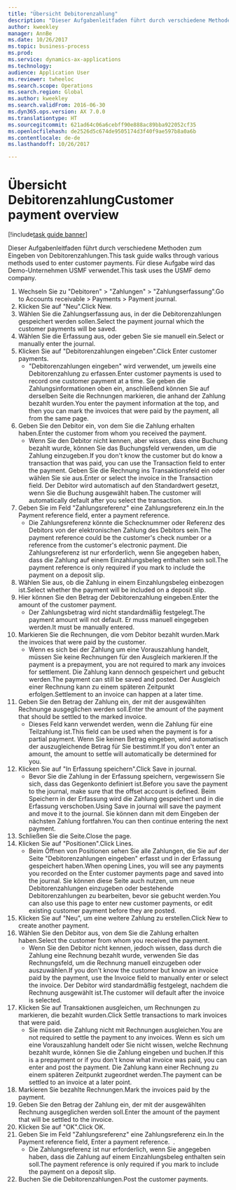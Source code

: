 ```yaml
--- 
title: "Übersicht Debitorenzahlung"
description: "Dieser Aufgabenleitfaden führt durch verschiedene Methoden zum Eingeben von Debitorenzahlungen."
author: kweekley
manager: AnnBe
ms.date: 10/26/2017
ms.topic: business-process
ms.prod: 
ms.service: dynamics-ax-applications
ms.technology: 
audience: Application User
ms.reviewer: twheeloc
ms.search.scope: Operations
ms.search.region: Global
ms.author: kweekley
ms.search.validFrom: 2016-06-30
ms.dyn365.ops.version: AX 7.0.0
ms.translationtype: HT
ms.sourcegitcommit: 621ad64c06a6cebff90e888ac89bba922052cf35
ms.openlocfilehash: de2526d5c674de9505174d3f40f9ae597b8a0a6b
ms.contentlocale: de-de
ms.lasthandoff: 10/26/2017

---
```

# <a name="customer-payment-overview"></a><span data-ttu-id="0bf04-103">Übersicht Debitorenzahlung</span><span class="sxs-lookup"><span data-stu-id="0bf04-103">Customer payment overview</span></span>

[!include[task guide banner](../../includes/task-guide-banner.md)]

<span data-ttu-id="0bf04-104">Dieser Aufgabenleitfaden führt durch verschiedene Methoden zum Eingeben von Debitorenzahlungen.</span><span class="sxs-lookup"><span data-stu-id="0bf04-104">This task guide walks through various methods used to enter customer payments.</span></span> <span data-ttu-id="0bf04-105">Für diese Aufgabe wird das Demo-Unternehmen USMF verwendet.</span><span class="sxs-lookup"><span data-stu-id="0bf04-105">This task uses the USMF demo company.</span></span>

1. <span data-ttu-id="0bf04-106">Wechseln Sie zu "Debitoren" > "Zahlungen" > "Zahlungserfassung".</span><span class="sxs-lookup"><span data-stu-id="0bf04-106">Go to Accounts receivable > Payments > Payment journal.</span></span>
2. <span data-ttu-id="0bf04-107">Klicken Sie auf "Neu".</span><span class="sxs-lookup"><span data-stu-id="0bf04-107">Click New.</span></span>
3. <span data-ttu-id="0bf04-108">Wählen Sie die Zahlungserfassung aus, in der die Debitorenzahlungen gespeichert werden sollen.</span><span class="sxs-lookup"><span data-stu-id="0bf04-108">Select the payment journal which the customer payments will be saved.</span></span>
4. <span data-ttu-id="0bf04-109">Wählen Sie die Erfassung aus, oder geben Sie sie manuell ein.</span><span class="sxs-lookup"><span data-stu-id="0bf04-109">Select or manually enter the journal.</span></span>
5. <span data-ttu-id="0bf04-110">Klicken Sie auf "Debitorenzahlungen eingeben".</span><span class="sxs-lookup"><span data-stu-id="0bf04-110">Click Enter customer payments.</span></span>
    * <span data-ttu-id="0bf04-111">"Debitorenzahlungen eingeben" wird verwendet, um jeweils eine Debitorenzahlung zu erfassen.</span><span class="sxs-lookup"><span data-stu-id="0bf04-111">Enter customer payments is used to record one customer payment at a time.</span></span> <span data-ttu-id="0bf04-112">Sie geben die Zahlungsinformationen oben ein, anschließend können Sie auf derselben Seite die Rechnungen markieren, die anhand der Zahlung bezahlt wurden.</span><span class="sxs-lookup"><span data-stu-id="0bf04-112">You enter the payment information at the top, and then you can mark the invoices that were paid by the payment, all from the same page.</span></span>  
6. <span data-ttu-id="0bf04-113">Geben Sie den Debitor ein, von dem Sie die Zahlung erhalten haben.</span><span class="sxs-lookup"><span data-stu-id="0bf04-113">Enter the customer from whom you received the payment.</span></span>
    * <span data-ttu-id="0bf04-114">Wenn Sie den Debitor nicht kennen, aber wissen, dass eine Buchung bezahlt wurde, können Sie das Buchungsfeld verwenden, um die Zahlung einzugeben.</span><span class="sxs-lookup"><span data-stu-id="0bf04-114">If you don't know the customer but do know a transaction that was paid, you can use the Transaction field to enter the payment.</span></span> <span data-ttu-id="0bf04-115">Geben Sie die Rechnung ins Transaktionsfeld ein oder wählen Sie sie aus.</span><span class="sxs-lookup"><span data-stu-id="0bf04-115">Enter or select the invoice in the Transaction field.</span></span> <span data-ttu-id="0bf04-116">Der Debitor wird automatisch auf den Standardwert gesetzt, wenn Sie die Buchung ausgewählt haben.</span><span class="sxs-lookup"><span data-stu-id="0bf04-116">The customer will automatically default after you select the transaction.</span></span>  
7. <span data-ttu-id="0bf04-117">Geben Sie im Feld "Zahlungsreferenz" eine Zahlungsreferenz ein.</span><span class="sxs-lookup"><span data-stu-id="0bf04-117">In the Payment reference field, enter a payment reference.</span></span>
    * <span data-ttu-id="0bf04-118">Die Zahlungsreferenz könnte die Schecknummer oder Referenz des Debitors von der elektronischen Zahlung des Debitors sein.</span><span class="sxs-lookup"><span data-stu-id="0bf04-118">The payment reference could be the customer's check number or a reference from the customer's electronic payment.</span></span> <span data-ttu-id="0bf04-119">Die Zahlungsreferenz ist nur erforderlich, wenn Sie angegeben haben, dass die Zahlung auf einem Einzahlungsbeleg enthalten sein soll.</span><span class="sxs-lookup"><span data-stu-id="0bf04-119">The payment reference is only required if you mark to include the payment on a deposit slip.</span></span>  
8. <span data-ttu-id="0bf04-120">Wählen Sie aus, ob die Zahlung in einem Einzahlungsbeleg einbezogen ist.</span><span class="sxs-lookup"><span data-stu-id="0bf04-120">Select whether the payment will be included on a deposit slip.</span></span> 
9. <span data-ttu-id="0bf04-121">Hier können Sie den Betrag der Debitorenzahlung eingeben.</span><span class="sxs-lookup"><span data-stu-id="0bf04-121">Enter the amount of the customer payment.</span></span>
    * <span data-ttu-id="0bf04-122">Der Zahlungsbetrag wird nicht standardmäßig festgelegt.</span><span class="sxs-lookup"><span data-stu-id="0bf04-122">The payment amount will not default.</span></span> <span data-ttu-id="0bf04-123">Er muss manuell eingegeben werden.</span><span class="sxs-lookup"><span data-stu-id="0bf04-123">It must be manually entered.</span></span>  
10. <span data-ttu-id="0bf04-124">Markieren Sie die Rechnungen, die vom Debitor bezahlt wurden.</span><span class="sxs-lookup"><span data-stu-id="0bf04-124">Mark the invoices that were paid by the customer.</span></span>
    * <span data-ttu-id="0bf04-125">Wenn es sich bei der Zahlung um eine Vorauszahlung handelt, müssen Sie keine Rechnungen für den Ausgleich markieren.</span><span class="sxs-lookup"><span data-stu-id="0bf04-125">If the payment is a prepayment, you are not required to mark any invoices for settlement.</span></span> <span data-ttu-id="0bf04-126">Die Zahlung kann dennoch gespeichert und gebucht werden.</span><span class="sxs-lookup"><span data-stu-id="0bf04-126">The payment can still be saved and posted.</span></span> <span data-ttu-id="0bf04-127">Der Ausgleich einer Rechnung kann zu einem späteren Zeitpunkt erfolgen.</span><span class="sxs-lookup"><span data-stu-id="0bf04-127">Settlement to an invoice can happen at a later time.</span></span>  
11. <span data-ttu-id="0bf04-128">Geben Sie den Betrag der Zahlung ein, der mit der ausgewählten Rechnunge ausgeglichen werden soll.</span><span class="sxs-lookup"><span data-stu-id="0bf04-128">Enter the amount of the payment that should be settled to the marked invoice.</span></span> 
    * <span data-ttu-id="0bf04-129">Dieses Feld kann verwendet werden, wenn die Zahlung für eine Teilzahlung ist.</span><span class="sxs-lookup"><span data-stu-id="0bf04-129">This field can be used when the payment is for a partial payment.</span></span> <span data-ttu-id="0bf04-130">Wenn Sie keinen Betrag eingeben, wird automatisch der auszugleichende Betrag für Sie bestimmt.</span><span class="sxs-lookup"><span data-stu-id="0bf04-130">If you don't enter an amount, the amount to settle will automatically be determined for you.</span></span>  
12. <span data-ttu-id="0bf04-131">Klicken Sie auf "In Erfassung speichern".</span><span class="sxs-lookup"><span data-stu-id="0bf04-131">Click Save in journal.</span></span>
    * <span data-ttu-id="0bf04-132">Bevor Sie die Zahlung in der Erfassung speichern, vergewissern Sie sich, dass das Gegenkonto definiert ist.</span><span class="sxs-lookup"><span data-stu-id="0bf04-132">Before you save the payment to the journal, make sure that the offset account is defined.</span></span> <span data-ttu-id="0bf04-133">Beim Speichern in der Erfassung wird die Zahlung gespeichert und in die Erfassung verschoben.</span><span class="sxs-lookup"><span data-stu-id="0bf04-133">Using Save in journal will save the payment and move it to the journal.</span></span> <span data-ttu-id="0bf04-134">Sie können dann mit dem Eingeben der nächsten Zahlung fortfahren.</span><span class="sxs-lookup"><span data-stu-id="0bf04-134">You can then continue entering the next payment.</span></span>  
13. <span data-ttu-id="0bf04-135">Schließen Sie die Seite.</span><span class="sxs-lookup"><span data-stu-id="0bf04-135">Close the page.</span></span>
14. <span data-ttu-id="0bf04-136">Klicken Sie auf "Positionen".</span><span class="sxs-lookup"><span data-stu-id="0bf04-136">Click Lines.</span></span>
    * <span data-ttu-id="0bf04-137">Beim Öffnen von Positionen sehen Sie alle Zahlungen, die Sie auf der Seite "Debitorenzahlungen eingeben" erfasst und in der Erfassung gespeichert haben.</span><span class="sxs-lookup"><span data-stu-id="0bf04-137">When opening Lines, you will see any payments you recorded on the Enter customer payments page and saved into the journal.</span></span> <span data-ttu-id="0bf04-138">Sie können diese Seite auch nutzen, um neue Debitorenzahlungen einzugeben oder bestehende Debitorenzahlungen zu bearbeiten, bevor sie gebucht werden.</span><span class="sxs-lookup"><span data-stu-id="0bf04-138">You can also use this page to enter new customer payments, or edit existing customer payment before they are posted.</span></span>  
15. <span data-ttu-id="0bf04-139">Klicken Sie auf "Neu", um eine weitere Zahlung zu erstellen.</span><span class="sxs-lookup"><span data-stu-id="0bf04-139">Click New to create another payment.</span></span> 
16. <span data-ttu-id="0bf04-140">Wählen Sie den Debitor aus, von dem Sie die Zahlung erhalten haben.</span><span class="sxs-lookup"><span data-stu-id="0bf04-140">Select the customer from whom you received the payment.</span></span>
    * <span data-ttu-id="0bf04-141">Wenn Sie den Debitor nicht kennen, jedoch wissen, dass durch die Zahlung eine Rechnung bezahlt wurde, verwenden Sie das Rechnungsfeld, um die Rechnung manuell einzugeben oder auszuwählen.</span><span class="sxs-lookup"><span data-stu-id="0bf04-141">If you don't know the customer but know an invoice paid by the payment, use the Invoice field to manually enter or select the invoice.</span></span> <span data-ttu-id="0bf04-142">Der Debitor wird standardmäßig festgelegt, nachdem die Rechnung ausgewählt ist.</span><span class="sxs-lookup"><span data-stu-id="0bf04-142">The customer will default after the invoice is selected.</span></span>  
17. <span data-ttu-id="0bf04-143">Klicken Sie auf Transaktionen ausgleichen, um Rechnungen zu markieren, die bezahlt wurden.</span><span class="sxs-lookup"><span data-stu-id="0bf04-143">Click Settle transactions to mark invoices that were paid.</span></span>
    * <span data-ttu-id="0bf04-144">Sie müssen die Zahlung nicht mit Rechnungen ausgleichen.</span><span class="sxs-lookup"><span data-stu-id="0bf04-144">You are not required to settle the payment to any invoices.</span></span> <span data-ttu-id="0bf04-145">Wenn es sich um eine Vorauszahlung handelt oder Sie nicht wissen, welche Rechnung bezahlt wurde, können Sie die Zahlung eingeben und buchen.</span><span class="sxs-lookup"><span data-stu-id="0bf04-145">If this is a prepayment or if you don't know what invoice was paid, you can enter and post the payment.</span></span> <span data-ttu-id="0bf04-146">Die Zahlung kann einer Rechnung zu einem späteren Zeitpunkt zugeordnet werden.</span><span class="sxs-lookup"><span data-stu-id="0bf04-146">The payment can be settled to an invoice at a later point.</span></span>  
18. <span data-ttu-id="0bf04-147">Markieren Sie bezahlte Rechnungen.</span><span class="sxs-lookup"><span data-stu-id="0bf04-147">Mark the invoices paid by the payment.</span></span> 
19. <span data-ttu-id="0bf04-148">Geben Sie den Betrag der Zahlung ein, der mit der ausgewählten Rechnung ausgeglichen werden soll.</span><span class="sxs-lookup"><span data-stu-id="0bf04-148">Enter the amount of the payment that will be settled to the invoice.</span></span>
20. <span data-ttu-id="0bf04-149">Klicken Sie auf "OK".</span><span class="sxs-lookup"><span data-stu-id="0bf04-149">Click OK.</span></span>
21. <span data-ttu-id="0bf04-150">Geben Sie im Feld "Zahlungsreferenz" eine Zahlungsreferenz ein.</span><span class="sxs-lookup"><span data-stu-id="0bf04-150">In the Payment reference field, Enter a payment reference.</span></span> <span data-ttu-id="0bf04-151"> </span><span class="sxs-lookup"><span data-stu-id="0bf04-151">.</span></span>
    * <span data-ttu-id="0bf04-152">Die Zahlungsreferenz ist nur erforderlich, wenn Sie angegeben haben, dass die Zahlung auf einem Einzahlungsbeleg enthalten sein soll.</span><span class="sxs-lookup"><span data-stu-id="0bf04-152">The payment reference is only required if you mark to include the payment on a deposit slip.</span></span>  
22. <span data-ttu-id="0bf04-153">Buchen Sie die Debitorenzahlungen.</span><span class="sxs-lookup"><span data-stu-id="0bf04-153">Post the customer payments.</span></span> 


